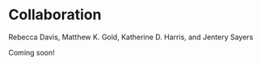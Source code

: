 # Collaboration
Rebecca Davis, Matthew K. Gold, Katherine D. Harris, and Jentery Sayers 

Coming soon! 
